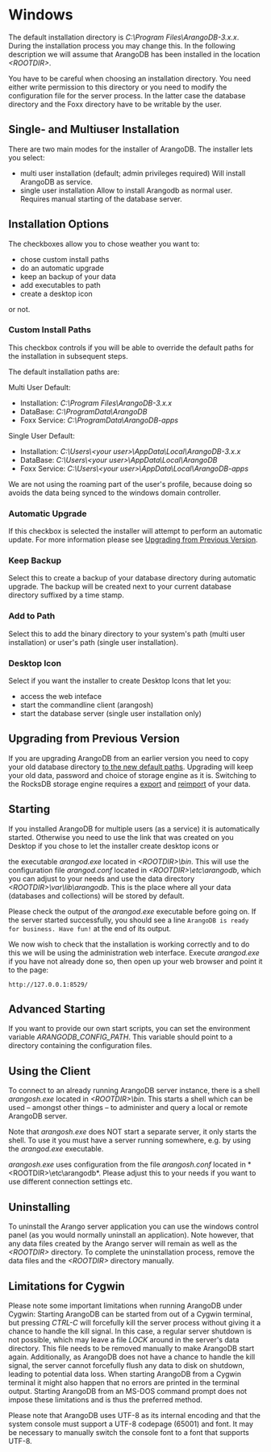 Windows
=======

The default installation directory is *C:\Program Files\ArangoDB-3.x.x*. During the
installation process you may change this. In the following description we will assume
that ArangoDB has been installed in the location *&lt;ROOTDIR&gt;*.

You have to be careful when choosing an installation directory. You need either
write permission to this directory or you need to modify the configuration file
for the server process. In the latter case the database directory and the Foxx
directory have to be writable by the user.

Single- and Multiuser Installation
----------------------------------

There are two main modes for the installer of ArangoDB.
The installer lets you select:

- multi user installation (default; admin privileges required)
  Will install ArangoDB as service.
- single user installation
  Allow to install Arangodb as normal user.
  Requires manual starting of the database server.

Installation Options
--------------------

The checkboxes allow you to chose weather you want to:

- chose custom install paths
- do an automatic upgrade
- keep an backup of your data
- add executables to path
- create a desktop icon

or not.

### Custom Install Paths

This checkbox controls if you will be able to override
the default paths for the installation in subsequent steps.

The default installation paths are:

Multi User Default:
- Installation: *C:\Program Files\ArangoDB-3.x.x*
- DataBase:     *C:\ProgramData\ArangoDB*
- Foxx Service: *C:\ProgramData\ArangoDB-apps*

Single User Default:
- Installation: *C:\Users\\\<your user\>\AppData\Local\ArangoDB-3.x.x*
- DataBase:     *C:\Users\\\<your user\>\AppData\Local\ArangoDB*
- Foxx Service: *C:\Users\\\<your user\>\AppData\Local\ArangoDB-apps*

We are not using the roaming part of the user's profile, because doing so
avoids the data being synced to the windows domain controller.

### Automatic Upgrade

If this checkbox is selected the installer will attempt to perform an automatic
update. For more information please see
[Upgrading from Previous Version](#upgrading-from-previous-version).

### Keep Backup

Select this to create a backup of your database directory during automatic upgrade.
The backup will be created next to your current database directory suffixed by
a time stamp.

### Add to Path

Select this to add the binary directory to your system's path (multi user
installation) or user's path (single user installation).

### Desktop Icon

Select if you want the installer to create Desktop Icons that let you:

- access the web inteface
- start the commandline client (arangosh)
- start the database server (single user installation only)

## Upgrading from Previous Version

If you are upgrading ArangoDB from an earlier version you need to copy your old
database directory [to the new default paths](#custom-install-paths). Upgrading
will keep your old data, password and choice of storage engine as it is.
Switching to the RocksDB storage engine requires a
[export](../../Administration/Arangoexport.md) and
[reimport](../../Administration/Arangoimport.md) of your data.

Starting
--------

If you installed ArangoDB for multiple users (as a service) it is automatically
started. Otherwise you need to use the link that was created on you Desktop if
you chose to let the installer create desktop icons or

the executable *arangod.exe* located in
*&lt;ROOTDIR&gt;\bin*. This will use the configuration file *arangod.conf*
located in *&lt;ROOTDIR&gt;\etc\arangodb*, which you can adjust to your needs
and use the data directory *&lt;ROOTDIR&gt;\var\lib\arangodb*. This is the place
where all your data (databases and collections) will be stored by default.

Please check the output of the *arangod.exe* executable before going on. If the
server started successfully, you should see a line `ArangoDB is ready for
business. Have fun!` at the end of its output.

We now wish to check that the installation is working correctly and to do this
we will be using the administration web interface. Execute *arangod.exe* if you
have not already done so, then open up your web browser and point it to the
page:

    http://127.0.0.1:8529/

Advanced Starting
-----------------

If you want to provide our own start scripts, you can set the environment
variable *ARANGODB_CONFIG_PATH*. This variable should point to a directory
containing the configuration files.

Using the Client
----------------

To connect to an already running ArangoDB server instance, there is a shell
*arangosh.exe* located in *&lt;ROOTDIR&gt;\bin*. This starts a shell which can be
used – amongst other things – to administer and query a local or remote
ArangoDB server.

Note that *arangosh.exe* does NOT start a separate server, it only starts the
shell.  To use it you must have a server running somewhere, e.g. by using
the *arangod.exe* executable.

*arangosh.exe* uses configuration from the file *arangosh.conf* located in
*&lt;ROOTDIR&gt;\etc\arangodb\*. Please adjust this to your needs if you want to
use different connection settings etc.

Uninstalling
------------

To uninstall the Arango server application you can use the windows control panel
(as you would normally uninstall an application). Note however, that any data
files created by the Arango server will remain as well as the *&lt;ROOTDIR&gt;*
directory.  To complete the uninstallation process, remove the data files and
the *&lt;ROOTDIR&gt;* directory manually.

Limitations for Cygwin
----------------------

Please note some important limitations when running ArangoDB under Cygwin:
Starting ArangoDB can be started from out of a Cygwin terminal, but pressing
*CTRL-C* will forcefully kill the server process without giving it a chance to
handle the kill signal. In this case, a regular server shutdown is not possible,
which may leave a file *LOCK* around in the server's data directory.  This file
needs to be removed manually to make ArangoDB start again.  Additionally, as
ArangoDB does not have a chance to handle the kill signal, the server cannot
forcefully flush any data to disk on shutdown, leading to potential data loss.
When starting ArangoDB from a Cygwin terminal it might also happen that no
errors are printed in the terminal output.  Starting ArangoDB from an MS-DOS
command prompt does not impose these limitations and is thus the preferred
method.

Please note that ArangoDB uses UTF-8 as its internal encoding and that the
system console must support a UTF-8 codepage (65001) and font. It may be
necessary to manually switch the console font to a font that supports UTF-8.
